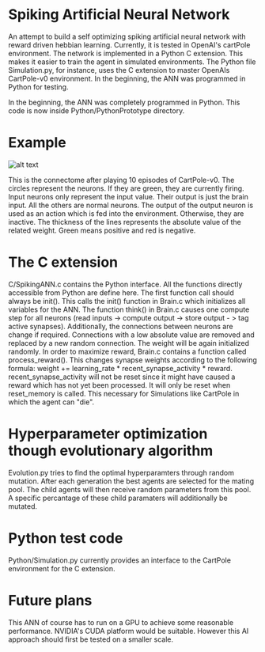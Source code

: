 # Spiking Artificial Neural Network

An attempt to build a self optimizing spiking artificial neural network with reward driven hebbian learning. Currently, it is tested in OpenAI's cartPole environment. The network is implemented in a Python C extension. This makes it easier to train the agent in simulated environments. The Python file Simulation.py, for instance, uses the C extension to master OpenAIs CartPole-v0 environment. In the beginning, the ANN was programmed in Python for testing.

In the beginning, the ANN was completely programmed in Python. This code is now inside Python/PythonPrototype directory.

# Example
![alt text](https://github.com/AlexanderKoch-Koch/EvolvingANN/blob/master/Example_Connectome.png "example connectome")

This is the connectome after playing 10 episodes of CartPole-v0. The circles represent the neurons. If they are green, they are currently firing. Input neurons only represent the input value. Their output is just the brain input. All the others are normal neurons. The output of the output neuron is used as an action which is fed into the environment. Otherwise, they are inactive. The thickness of the lines represents the absolute value of the related weight. Green means positive and red is negative.

# The C extension
C/SpikingANN.c contains the Python interface. All the functions directly accessible from Python are define here. The first function call should always be init(). This calls the init() function in Brain.c which initializes all variables for the ANN.
The function think() in Brain.c causes one compute step for all neurons (read inputs -> compute output -> store output - > tag active synapses). Additionally, the connections between neurons are change if required. Connections with a low absolute value are removed and replaced by a new random connection. The weight will be again initialized randomly.
In order to maximize reward, Brain.c contains a function called process_reward(). This changes synapse weights according to the following formula: weight += learning_rate * recent_synapse_activity * reward. recent_synapse_activity will not be reset since it might have caused a reward which has not yet been processed. It will only be reset when reset_memory is called. This necessary for Simulations like CartPole in which the agent can "die".

# Hyperparameter optimization though evolutionary algorithm
Evolution.py tries to find the optimal hyperparamters through random mutation. After each generation the best agents are selected for the mating pool. The child agents will then receive random parameters from this pool. A specific percantage of these child paramaters will additionally be mutated.

# Python test code
Python/Simulation.py currently provides an interface to the CartPole environment for the C extension.

# Future plans
This ANN of course has to run on a GPU to achieve some reasonable performance. NVIDIA's CUDA platform would be suitable. However this AI approach should first be tested on a smaller scale.
